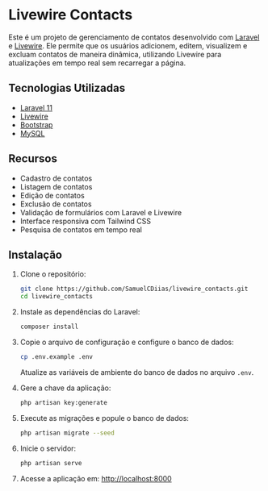 # Livewire Contacts

Este é um projeto de gerenciamento de contatos desenvolvido com [Laravel](w) e [Livewire](w). Ele permite que os usuários adicionem, editem, visualizem e excluam contatos de maneira dinâmica, utilizando Livewire para atualizações em tempo real sem recarregar a página.

## Tecnologias Utilizadas

- [Laravel 11](w)
- [Livewire](w)
- [Bootstrap](w)
- [MySQL](w)

## Recursos

- Cadastro de contatos
- Listagem de contatos
- Edição de contatos
- Exclusão de contatos
- Validação de formulários com Laravel e Livewire
- Interface responsiva com Tailwind CSS
- Pesquisa de contatos em tempo real

## Instalação

1. Clone o repositório:
   ```sh
   git clone https://github.com/SamuelCDiias/livewire_contacts.git
   cd livewire_contacts
   ```

2. Instale as dependências do Laravel:
   ```sh
   composer install
   ```

3. Copie o arquivo de configuração e configure o banco de dados:
   ```sh
   cp .env.example .env
   ```
   Atualize as variáveis de ambiente do banco de dados no arquivo `.env`.

4. Gere a chave da aplicação:
   ```sh
   php artisan key:generate
   ```

5. Execute as migrações e popule o banco de dados:
   ```sh
   php artisan migrate --seed
   ```

6. Inicie o servidor:
   ```sh
   php artisan serve
   ```

7. Acesse a aplicação em: [http://localhost:8000](http://localhost:8000)

